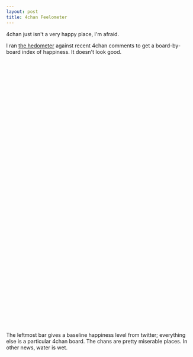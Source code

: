 ```yaml
---
layout: post
title: 4chan Feelometer
---
```

<!--<script src="/bower_components/Chart.js/Chart.min.js"></script>-->

<script type="text/javascript" src="https://www.google.com/jsapi"></script>
	
<script type="text/javascript">
google.load('visualization', '1.0', {'packages':['corechart']});
google.setOnLoadCallback(drawChart);
function drawChart() {
	var boards = ['a','b','c','d','e','f','g','gif','h','hr','k',
							'm','n','o','p','r','s','t','u','v','vg','vr','w',
							'wg','i','r9k','s4s','cm','hm','lgbt','y','3','adv',
							'an','asp','biz','cgl','ck','co','diy','fa','fit','gd',
							'hc','int','jp','lit','mlp','mu','n','out','po','pol',
							'sci','soc','sp','tg','toy','trv','tv','vp','wsg'];
// results as of writing 
var initialResults = {"3":3.717772598635,"e":3.4072206005003847,"b":3.4714007421150272,"d":3.521765356945243,"c":3.10407075471697,"a":3.2774188693444084,"f":3.2876995305164334,"gif":3.304019228201367,"hr":3.2965088757396477,"h":3.4773313751088106,"g":3.2568326863609895,"k":3.4474679127726593,"m":3.265167722574244,"r":3.1763204868154062,"s":3.2989234972677366,"n":3.6079084853499057,"p":3.1702995670996406,"o":3.502911120652695,"t":3.167628294036049,"u":3.386790540540594,"v":3.433940753345251,"vg":3.408419144307482,"vr":3.505503872216925,"w":3.133600188368235,"wg":3.406062839410372,"i":3.4442729932578744,"s4s":2.769884897797167,"r9k":3.67447636063777,"hm":3.548354668232552,"cm":3.0612879322512216,"lgbt":3.6474513142958074,"y":3.348266489890607,"adv":3.878784396601137,"an":3.7611166178245927,"asp":3.651778796333264,"biz":3.8119904098852904,"cgl":3.6216065525238776,"ck":3.4965143243091896,"co":3.2599369131456033,"diy":3.6677878810465243,"fa":3.6185966951756745,"gd":3.5176594876815854,"fit":3.5341059602649723,"jp":3.4700622296426062,"int":2.6450604572076393,"lit":3.574416589111315,"hc":3.4090370660913756,"mlp":3.4792861691657797,"mu":3.2883805074654484,"out":3.5575527260214455,"po":3.412908346562018,"pol":3.498193144628907,"sp":3.359657084758297,"soc":3.3805976726572347,"sci":3.50800346054032,"tg":3.4398325242719108,"toy":3.468334810547409,"tv":2.8673373403456286,"vp":3.184443232357164,"trv":3.7700437158470517,"wsg":3.191446551160498};

var data = new google.visualization.DataTable();
data.addColumn('string', 'Board');
data.addColumn('number', 'Happiness');
data.addRows([['twitter', 6.012]]);
data.addRows(_.map(boards, function(board) { return [board, initialResults[board]] }));

console.log(data);
var options = {'title':'4chan Feels',
               'width':720,
               'height':720,
							 'legend': {position: 'none'}};
var chart = new google.visualization.ColumnChart(document.getElementById('chart_div'));

chart.draw(data, options);	

}
</script>

4chan just isn't a very happy place, I'm afraid.

I ran [the hedometer](http://hedonometer.org/) against
recent 4chan comments to get a
board-by-board index of happiness.  It doesn't look good.

<!--<canvas style="padding-left: 0;padding-right: 0;margin-left: auto;margin-right: auto;display: block;" id="initialFeel" width="720" height="720"></canvas>-->
<div id="chart_div" style="width: 960px; height: 720px;"></div>

The leftmost bar gives a baseline happiness level from twitter; everything else is a particular 4chan board.  The chans are pretty miserable places.  In other news, water is wet.
